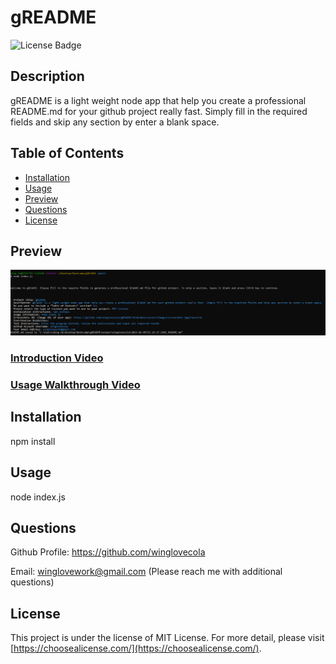 # gREADME
![License Badge](https://img.shields.io/badge/license-MIT%20License-lightgreen)



## Description

gREADME is a light weight node app that help you create a professional README.md for your github project really fast. Simply fill in the required fields and skip any section by enter a blank space.



## Table of Contents

- [Installation](#installation)
- [Usage](#usage)
- [Preview](#preview)
- [Questions](#questions)
- [License](#license)




## Preview

![Screenshot](https://github.com/winglovecola/gREADME/blob/main/assets/images/screenshot.jpg?raw=true)

### [Introduction Video](https://drive.google.com/file/d/1R-zRxrurg3v7jXzRhUcwlPvLgO96gkWl/view?usp=sharing)

### [Usage Walkthrough Video](https://drive.google.com/file/d/1qG4IA7JKeQkNltBqEyLrRj0rjFpQF56p/view?usp=sharing)




## Installation

npm install



## Usage

node index.js



## Questions

Github Profile: https://github.com/winglovecola

Email: winglovework@gmail.com (Please reach me with additional questions)



## License

This project is under the license of MIT License. For more detail, please visit [https://choosealicense.com/](https://choosealicense.com/).







